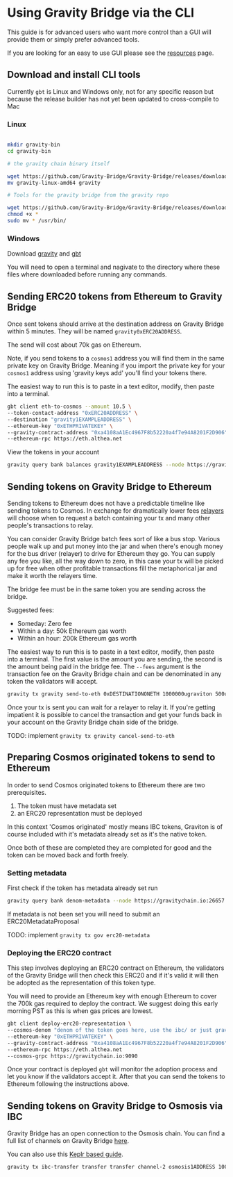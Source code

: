 # Using Gravity Bridge via the CLI

This guide is for advanced users who want more control than a GUI will provide them or simply prefer advanced tools.

If you are looking for an easy to use GUI please see the [resources](resources.md) page.

## Download and install CLI tools

Currently `gbt` is Linux and Windows only, not for any specific reason but because the release builder has not yet been updated to cross-compile
to Mac

### Linux

```bash

mkdir gravity-bin
cd gravity-bin

# the gravity chain binary itself

wget https://github.com/Gravity-Bridge/Gravity-Bridge/releases/download/v1.2.2/gravity-linux-amd64
mv gravity-linux-amd64 gravity

# Tools for the gravity bridge from the gravity repo

wget https://github.com/Gravity-Bridge/Gravity-Bridge/releases/download/v1.2.2/gbt
chmod +x *
sudo mv * /usr/bin/

```

### Windows

Download [gravity](https://github.com/Gravity-Bridge/Gravity-Bridge/releases/download/v1.2.2/gravity-windows-amd64.exe) and [gbt](https://github.com/Gravity-Bridge/Gravity-Bridge/releases/download/v1.2.2/gbt.exe)

You will need to open a terminal and nagivate to the directory where these files where downloaded before running any commands.

## Sending ERC20 tokens from Ethereum to Gravity Bridge

Once sent tokens should arrive at the destination address on Gravity Bridge within 5 minutes. They will be named `gravity0xERC20ADDRESS`.

The send will cost about 70k gas on Ethereum.

Note, if you send tokens to a `cosmos1` address you will find them in the same private key on Gravity Bridge. Meaning if you import the private key for your `cosmos1` address using 'gravity keys add' you'll find your tokens there.

The easiest way to run this is to paste in a text editor, modify, then paste into a terminal.

```bash
gbt client eth-to-cosmos --amount 10.5 \
--token-contact-address "0xERC20ADDRESS" \
--destination "gravity1EXAMPLEADDRESS" \
--ethereum-key "0xETHPRIVATEKEY" \
--gravity-contract-address "0xa4108aA1Ec4967F8b52220a4f7e94A8201F2D906" \
--ethereum-rpc https://eth.althea.net
```

View the tokens in your account

```bash
gravity query bank balances gravity1EXAMPLEADDRESS --node https://gravitychain.io:26657
```

## Sending tokens on Gravity Bridge to Ethereum

Sending tokens to Ethereum does not have a predictable timeline like sending tokens to Cosmos. In exchange for dramatically lower fees [relayers](relaying.md) will choose when to request a batch containing your tx and many other people's transactions to relay.

You can consider Gravity Bridge batch fees sort of like a bus stop. Various people walk up and put money into the jar and when there's enough money for the bus driver (relayer) to drive for Ethereum they go. You can supply any fee you like, all the way down to zero, in this case your tx will be picked up for free when other profitable transactions fill the metaphorical jar and make it worth the relayers time.

The bridge fee must be in the same token you are sending across the bridge.

Suggested fees:

* Someday: Zero fee
* Within a day: 50k Ethereum gas worth
* Within an hour: 200k Ethereum gas worth

The easiest way to run this is to paste in a text editor, modify, then paste into a terminal. The first value is the amount you are sending, the second is the amount being paid in the bridge fee. The `--fees` argument is the transaction fee on the Gravity Bridge chain and can be denominated in any token the validators will accept.

```bash
gravity tx gravity send-to-eth 0xDESTINATIONONETH 1000000ugraviton 500ugraviton --node https://gravitychain.io:26657 --fees 0ugraviton --chain-id gravity-bridge-2
```

Once your tx is sent you can wait for a relayer to relay it. If you're getting impatient it is possible to cancel the transaction and get your funds back in your account on the Gravity Bridge chain side of the bridge.

TODO: implement `gravity tx gravity cancel-send-to-eth`

## Preparing Cosmos originated tokens to send to Ethereum

In order to send Cosmos originated tokens to Ethereum there are two prerequisites.

1) The token must have metadata set
2) an ERC20 representation must be deployed

In this context 'Cosmos originated' mostly means IBC tokens, Graviton is of course included with it's metadata already set as it's the native token.

Once both of these are completed they are completed for good and the token can be moved back and forth freely.

### Setting metadata

First check if the token has metadata already set run

```bash
gravity query bank denom-metadata --node https://gravitychain.io:26657
```

If metadata is not been set you will need to submit an ERC20MetadataProposal

TODO: implement `gravity tx gov erc20-metadata`

### Deploying the ERC20 contract

This step involves deploying an ERC20 contract on Ethereum, the validators of the Gravity Bridge will then check this ERC20 and if it's valid it will then be adopted as the representation of this token type.

You will need to provide an Ethereum key with enough Ethereum to cover the 700k gas required to deploy the contract. We suggest doing this early morning PST as this is when gas prices are lowest.

```bash
gbt client deploy-erc20-representation \
--cosmos-denom "denom of the token goes here, use the ibc/ or just graviton"
--ethereum-key "0xETHPRIVATEKEY" \
--gravity-contract-address "0xa4108aA1Ec4967F8b52220a4f7e94A8201F2D906" \
--ethereum-rpc https://eth.althea.net
--cosmos-grpc https://gravitychain.io:9090
```

Once your contract is deployed `gbt` will monitor the adoption process and let you know if the validators accept it. After that you can send the tokens to Ethereum following the instructions above.

## Sending tokens on Gravity Bridge to Osmosis via IBC

Gravity Bridge has an open connection to the Osmosis chain. You can find a full list of channels on Gravity Bridge [here](https://www.mintscan.io/gravity-bridge/relayers).

You can also use this [Keplr based guide](https://catdotfish.medium.com/getting-started-with-ibc-transfers-276e9ce91e17).

```bash
gravity tx ibc-transfer transfer transfer channel-2 osmosis1ADDRESS 1000000ugraviton --from yourkeyname --chain-id gravity-bridge-2
```

